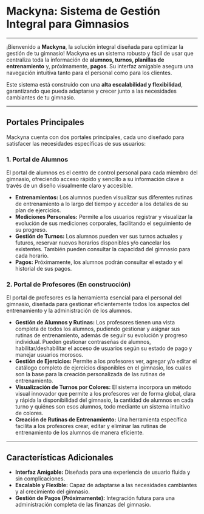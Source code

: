 # Mackyna: Sistema de Gestión Integral para Gimnasios

---

¡Bienvenido a **Mackyna**, la solución integral diseñada para optimizar la gestión de tu gimnasio! Mackyna es un sistema robusto y fácil de usar que centraliza toda la información de **alumnos, turnos, planillas de entrenamiento** y, próximamente, **pagos**. Su interfaz amigable asegura una navegación intuitiva tanto para el personal como para los clientes.

Este sistema está construido con una **alta escalabilidad y flexibilidad**, garantizando que pueda adaptarse y crecer junto a las necesidades cambiantes de tu gimnasio.

---

## Portales Principales

Mackyna cuenta con dos portales principales, cada uno diseñado para satisfacer las necesidades específicas de sus usuarios:

### 1. Portal de Alumnos

El portal de alumnos es el centro de control personal para cada miembro del gimnasio, ofreciendo acceso rápido y sencillo a su información clave a través de un diseño visualmente claro y accesible.

* **Entrenamientos:** Los alumnos pueden visualizar sus diferentes rutinas de entrenamiento a lo largo del tiempo y acceder a los detalles de su plan de ejercicios.
* **Mediciones Personales:** Permite a los usuarios registrar y visualizar la evolución de sus mediciones corporales, facilitando el seguimiento de su progreso.
* **Gestión de Turnos:** Los alumnos pueden ver sus turnos actuales y futuros, reservar nuevos horarios disponibles y/o cancelar los existentes. También pueden consultar la capacidad del gimnasio para cada horario.
* **Pagos:** Próximamente, los alumnos podrán consultar el estado y el historial de sus pagos.

### 2. Portal de Profesores (En construcción)

El portal de profesores es la herramienta esencial para el personal del gimnasio, diseñada para gestionar eficientemente todos los aspectos del entrenamiento y la administración de los alumnos.

* **Gestión de Alumnos y Rutinas:** Los profesores tienen una vista completa de todos los alumnos, pudiendo gestionar y asignar sus rutinas de entrenamiento, además de seguir su evolución y progreso individual. Pueden gestionar contraseñas de alumnos, habilitar/deshabilitar el acceso de usuarios según su estado de pago y manejar usuarios morosos.
* **Gestión de Ejercicios:** Permite a los profesores ver, agregar y/o editar el catálogo completo de ejercicios disponibles en el gimnasio, los cuales son la base para la creación personalizada de las rutinas de entrenamiento.
* **Visualización de Turnos por Colores:** El sistema incorpora un método visual innovador que permite a los profesores ver de forma global, clara y rápida la disponibilidad del gimnasio, la cantidad de alumnos en cada turno y quiénes son esos alumnos, todo mediante un sistema intuitivo de colores.
* **Creación de Rutinas de Entrenamiento:** Una herramienta específica facilita a los profesores crear, editar y eliminar las rutinas de entrenamiento de los alumnos de manera eficiente.

---

## Características Adicionales

* **Interfaz Amigable:** Diseñada para una experiencia de usuario fluida y sin complicaciones.
* **Escalable y Flexible:** Capaz de adaptarse a las necesidades cambiantes y al crecimiento del gimnasio.
* **Gestión de Pagos (Próximamente):** Integración futura para una administración completa de las finanzas del gimnasio.